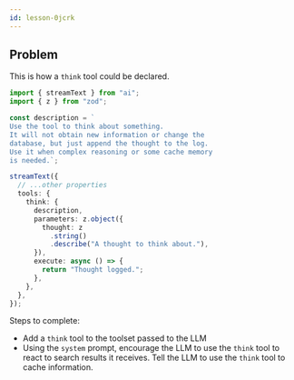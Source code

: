 ```yaml
---
id: lesson-0jcrk
---
```


## Problem

This is how a `think` tool could be declared.

```ts
import { streamText } from "ai";
import { z } from "zod";

const description = `
Use the tool to think about something.
It will not obtain new information or change the
database, but just append the thought to the log.
Use it when complex reasoning or some cache memory
is needed.`;

streamText({
  // ...other properties
  tools: {
    think: {
      description,
      parameters: z.object({
        thought: z
          .string()
          .describe("A thought to think about."),
      }),
      execute: async () => {
        return "Thought logged.";
      },
    },
  },
});
```

Steps to complete:

- Add a `think` tool to the toolset passed to the LLM
- Using the `system` prompt, encourage the LLM to use the `think` tool to react to search results it receives. Tell the LLM to use the `think` tool to cache information.
